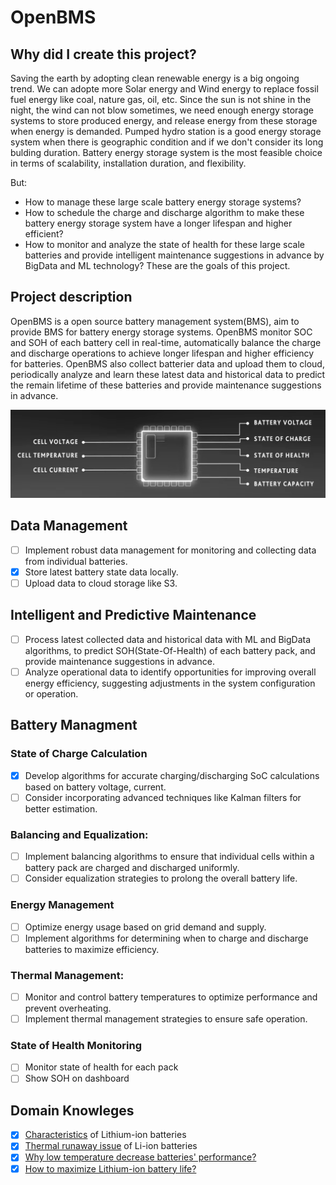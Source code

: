 # OpenBMS
## Why did I create this project?
Saving the earth by adopting clean renewable energy is a big ongoing trend. We can adopte more Solar energy and Wind energy to replace fossil fuel energy like coal, nature gas, oil, etc. Since the sun is not shine in the night, the wind can not blow sometimes, we need enough energy storage systems to store produced energy, and release energy from these storage when energy is demanded. Pumped hydro station is a good energy storage system when there is geographic condition and if we don't consider its long bulding duration. Battery energy storage system is the most feasible choice in terms of scalability, installation duration, and flexibility.

But:
- How to manage these large scale battery energy storage systems?
- How to schedule the charge and discharge algorithm to make these battery energy storage system have a longer lifespan and higher efficient?
- How to monitor and analyze the state of health for these large scale batteries and provide intelligent maintenance suggestions in advance by BigData and ML technology? 
These are the goals of this project.

## Project description
OpenBMS is a open source battery management system(BMS), aim to provide BMS for battery energy storage systems. OpenBMS monitor SOC and SOH of each battery cell in real-time, automatically balance the charge and discharge operations to achieve longer lifespan and higher efficiency for batteries. OpenBMS also collect batterier data and upload them to cloud, periodically analyze and learn these latest data and historical data to predict the remain lifetime of these batteries and provide maintenance suggestions in advance. 

![image](./resources/bms-monitor.png)

## Data Management
- [ ] Implement robust data management for monitoring and collecting data from individual batteries.
- [x] Store latest battery state data locally.
- [ ] Upload data to cloud storage like S3.

## Intelligent and Predictive Maintenance
- [ ] Process latest collected data and historical data with ML and BigData algorithms, to predict SOH(State-Of-Health) of each battery pack, and provide maintenance suggestions in advance.
- [ ] Analyze operational data to identify opportunities for improving overall energy efficiency, suggesting adjustments in the system configuration or operation.

## Battery Managment

### State of Charge Calculation
- [x] Develop algorithms for accurate charging/discharging SoC calculations based on battery voltage, current.
- [ ] Consider incorporating advanced techniques like Kalman filters for better estimation.

### Balancing and Equalization:
- [ ] Implement balancing algorithms to ensure that individual cells within a battery pack are charged and discharged uniformly.
- [ ] Consider equalization strategies to prolong the overall battery life.

### Energy Management
- [ ] Optimize energy usage based on grid demand and supply.
- [ ] Implement algorithms for determining when to charge and discharge batteries to maximize efficiency.

### Thermal Management:
- [ ] Monitor and control battery temperatures to optimize performance and prevent overheating.
- [ ] Implement thermal management strategies to ensure safe operation.

### State of Health Monitoring
- [ ] Monitor state of health for each pack
- [ ] Show SOH on dashboard 

## Domain Knowleges
- [x] [Characteristics](./docs/characteristic-of-lithium-ion-battery.md) of Lithium-ion batteries
- [x] [Thermal runaway issue](./docs/thermal-runaway-issue.md) of Li-ion batteries
- [x] [Why low temperature decrease batteries' performance?](./docs/decreased-perf-under-low-temperature.md)
- [x] [How to maximize Lithium-ion battery life?](./docs/how-to-maximize-lithium-ion-battery-life.md)